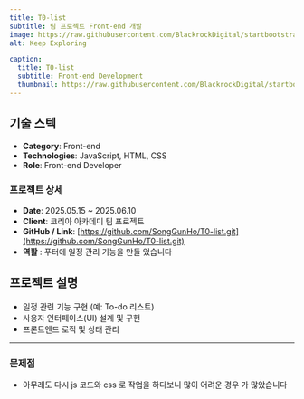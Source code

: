 ```yaml
---
title: T0-list
subtitle: 팀 프로젝트 Front-end 개발
image: https://raw.githubusercontent.com/BlackrockDigital/startbootstrap-agency/master/src/assets/img/portfolio/02-full.jpg
alt: Keep Exploring

caption:
  title: T0-list
  subtitle: Front-end Development
  thumbnail: https://raw.githubusercontent.com/BlackrockDigital/startbootstrap-agency/master/src/assets/img/portfolio/02-thumbnail.jpg
---
```


## 기술 스텍

- **Category**: Front-end
- **Technologies**: JavaScript, HTML, CSS
- **Role**: Front-end Developer

### 프로젝트 상세

- **Date**: 2025.05.15 ~ 2025.06.10
- **Client**: 코리아 아카데미 팀 프로젝트
- **GitHub / Link**: [https://github.com/SongGunHo/T0-list.git](https://github.com/SongGunHo/T0-list.git)
- **역활** : 푸터에 일정 관리 기능을 만들 었습니다

## 프로젝트 설명

- 일정 관련 기능 구현 (예: To-do 리스트)
- 사용자 인터페이스(UI) 설계 및 구현
- 프론트엔드 로직 및 상태 관리

---

### 문제점

- 아무래도 다시 js 코드와 css 로 작업을 하다보니 많이 어려운 경우 가 많았습니다
